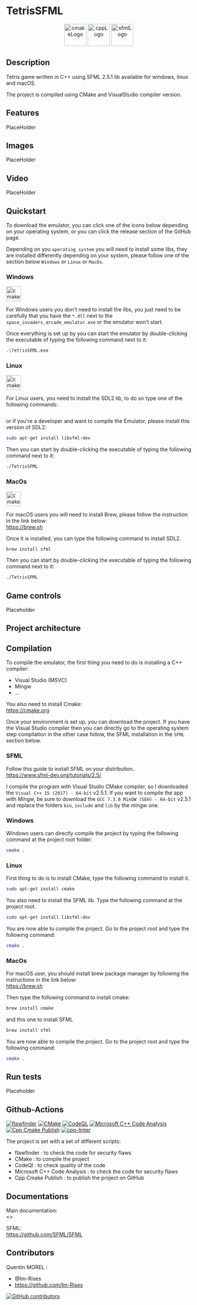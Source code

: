 # TetrisSFML

<p align="center">
      <img src="https://user-images.githubusercontent.com/59691442/183268126-b3d19e66-8f2d-463a-805e-ae6ef7cc6c01.png" alt="cmakeLogo" style="height:60px;"/>
      <img src="https://img.shields.io/badge/C%2B%2B-00599C?style=for-the-badge&logo=c%2B%2B&logoColor=white" alt="cppLogo" style="height:60px;"/>
      <img src="https://user-images.githubusercontent.com/59691442/183268128-6f1a7773-a77c-4635-9a61-daa72c023915.png" alt="sfmlLogo" style="height:60px;"/>
</p>

## Description

Tetris game written in C++ using SFML 2.5.1 lib available for windows, linux and macOS.

The project is compiled using CMake and VisualStudio compiler version.

## Features

PlaceHolder
<!--
- Audio
- Window resizing without image deformation
- Window full screen
- All main 5 types of cartridge are implemented (a big variety of games can be played)
- cross-platform (WWindows, Linux, MacOs)
-->

## Images

PlaceHolder

## Video

PlaceHolder

## Quickstart

To download the emulator, you can click one of the icons below depending on your operating system, or you can click the
release section of the GitHub page.

Depending on you `operating system` you will need to install some libs, they are installed differently depending on your
system, please follow one of the section below `Windows` or `Linux` or `MacOs`.

### Windows

<a href="https://github.com/Im-Rises/TetrisSFML/releases/latest"><img src="https://img.shields.io/badge/Windows-0078D6?style=for-the-badge&logo=windows&logoColor=white" alt="cmakeLogo" style="height:40px;"/></a>

For Windows users you don't need to install the libs, you just need to be carefully that you have the
`*.dll` next to the `space_invaders_arcade_emulator.exe` or the emulator won't start.

Once everything is set up by you can start the emulator by double-clicking the executable of typing the following
command next to it:

```bash
.\TetrisSFML.exe
```

### Linux

<a href="https://github.com/Im-Rises/TetrisSFML/releases/latest"><img src="https://img.shields.io/badge/Linux-FCC624?style=for-the-badge&logo=linux&logoColor=black" alt="cmakeLogo" style="height:40px;"/></a>

For Linux users, you need to install the SDL2 lib, to do so type one of the following commands:

```bash

```

or if you're a developer and want to compile the Emulator, please install this version of SDL2:

```bash
sudo apt-get install libsfml-dev
```

Then you can start by double-clicking the executable of typing the following command next to it:

```bash
./TetrisSFML
```

### MacOs

<a href="https://github.com/Im-Rises/TetrisSFML/releases/latest"><img src="https://img.shields.io/badge/mac%20os-000000?style=for-the-badge&logo=apple&logoColor=white" alt="cmakeLogo" style="height:40px;"/></a>

For macOS users you will need to install Brew, please follow the instruction in the link below:  
<https://brew.sh>

Once it is installed, you can type the following command to install SDL2.

```bash
brew install sfml
```

Then you can start by double-clicking the executable of typing the following command next to it:

```bash
./TetrisSFML
```

## Game controls

Placeholder

## Project architecture

<!--
~~~
project-revision
├── dataset
|  ├── test
|  ├── train
├── docs
├── misc
|   ├── dataset
|   ├── resize.py
├── src
|   ├── denoise
|   |   |── __init__.py
|   |   |── denoise.py
|   |   |── errors.py
|   ├── noise
|   |   |── __init__.py
|   |   |── errors.py
|   |   |── noise.py
|   ├── results
|   ├── cobra.py
|   ├── cobramachine.py
|   ├── denoise.py
|   ├── helper.py
|   ├── main.py
|   ├── req.txt
├── README.md
├── guidelines.md
├── proposal.md
~~~
-->

## Compilation

To compile the emulator, the first thing you need to do is installing a C++ compiler:

- Visual Studio (MSVC)
- Mingw
- ...

You also need to install Cmake:  
<https://cmake.org>

Once your environment is set up, you can download the project. If you have the Visual Studio compiler then you
can directly go to the operating system step compilation in the other case follow, the SFML installation in
the `SFML` section below.

### SFML

Follow this guide to install SFML on your distribution.  
<https://www.sfml-dev.org/tutorials/2.5/>

I compile the program with Visual Studio CMake compiler, so I downloaded the `Visual C++ 15 (2017) - 64-bit` v2.5.1.
If you want to compile the app with Mingw, be sure to download the `GCC 7.3.0 MinGW (SEH) - 64-bit` v2.5.1 and replace
the folders `bin`, `include` and `lib` by the mingw one.

### Windows

Windows users can directly compile the project by typing the following command at the project root folder:

```bash
cmake .
```

### Linux

First thing to do is to install CMake, type the following command to install it.

```bash
sudo apt-get install cmake
```

You also need to install the SFML lib. Type the following command at the project root.

```bash
sudo apt-get install libsfml-dev
```

You are now able to compile the project. Go to the project root and type the following command:

```bash
cmake .
```

### MacOs

For macOS user, you should install brew package manager by following the instructions in the link below:  
<https://brew.sh>

Then type the following command to install cmake:

```bash
brew install cmake
```

and this one to install SFML

```bash
brew install sfml
```

You are now able to compile the project. Go to the project root and type the following command:

```bash
cmake .
```

## Run tests

Placeholder
<!--
The CPU good behaviour has been tested with the `nestests.nes` test rom that you can find in the test_roms folder.

A CMake test is set up to directly test the program. You can find it in the `test`folder and start it by typing the command below at the project root folder.

```bash
ctest
```
-->

## Github-Actions

[![flawfinder](https://github.com/Im-Rises/TetrisSFML/actions/workflows/flawfinder.yml/badge.svg?branch=main)](https://github.com/Im-Rises/TetrisSFML/actions/workflows/flawfinder.yml)
[![CMake](https://github.com/Im-Rises/TetrisSFML/actions/workflows/cmake.yml/badge.svg?branch=main)](https://github.com/Im-Rises/TetrisSFML/actions/workflows/cmake.yml)
[![CodeQL](https://github.com/Im-Rises/TetrisSFML/actions/workflows/codeql.yml/badge.svg?branch=main)](https://github.com/Im-Rises/TetrisSFML/actions/workflows/codeql.yml)
[![Microsoft C++ Code Analysis](https://github.com/Im-Rises/TetrisSFML/actions/workflows/msvc.yml/badge.svg?branch=main)](https://github.com/Im-Rises/TetrisSFML/actions/workflows/msvc.yml)
[![Cpp Cmake Publish](https://github.com/Im-Rises/TetrisSFML/actions/workflows/cpp-cmake-publish.yml/badge.svg?branch=main)](https://github.com/Im-Rises/TetrisSFML/actions/workflows/cpp-cmake-publish.yml)
[![cpp-linter](https://github.com/Im-Rises/TetrisSFML/actions/workflows/cpp-linter.yml/badge.svg?branch=main)](https://github.com/Im-Rises/TetrisSFML/actions/workflows/cpp-linter.yml)

The project is set with a set of different scripts:

- flawfinder : to check the code for security flaws
- CMake : to compile the project
- CodeQl : to check quality of the code
- Microsoft C++ Code Analysis : to check the code for security flaws
- Cpp Cmake Publish : to publish the project on GitHub

## Documentations

Main documentation:  
<>

SFML:  
<https://github.com/SFML/SFML>

## Contributors

Quentin MOREL :

- @Im-Rises
- <https://github.com/Im-Rises>

[![GitHub contributors](https://contrib.rocks/image?repo=Im-Rises/TetrisSFML)](https://github.com/Im-Rises/TetrisSFML/graphs/contributors)
